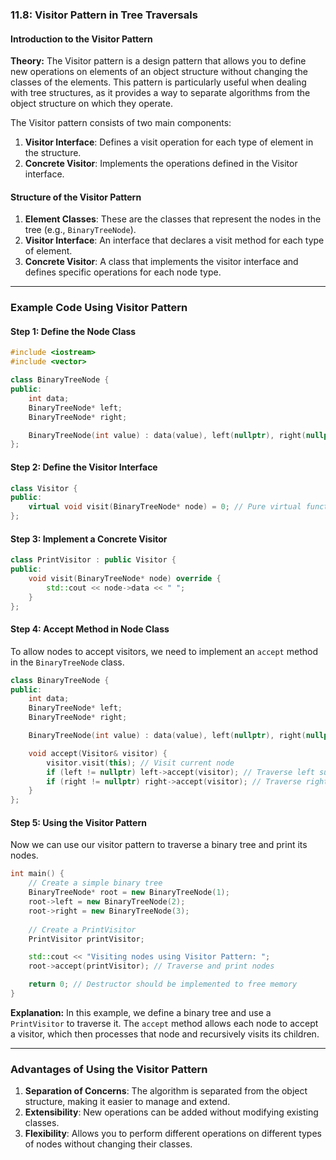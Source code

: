 ﻿### 11.8: Visitor Pattern in Tree Traversals

#### Introduction to the Visitor Pattern

**Theory:**
The Visitor pattern is a design pattern that allows you to define new operations on elements of an object structure without changing the classes of the elements. This pattern is particularly useful when dealing with tree structures, as it provides a way to separate algorithms from the object structure on which they operate.

The Visitor pattern consists of two main components:
1. **Visitor Interface**: Defines a visit operation for each type of element in the structure.
2. **Concrete Visitor**: Implements the operations defined in the Visitor interface.

#### Structure of the Visitor Pattern

1. **Element Classes**: These are the classes that represent the nodes in the tree (e.g., `BinaryTreeNode`).
2. **Visitor Interface**: An interface that declares a visit method for each type of element.
3. **Concrete Visitor**: A class that implements the visitor interface and defines specific operations for each node type.

---

### Example Code Using Visitor Pattern

#### Step 1: Define the Node Class

```cpp
#include <iostream>
#include <vector>

class BinaryTreeNode {
public:
    int data;
    BinaryTreeNode* left;
    BinaryTreeNode* right;

    BinaryTreeNode(int value) : data(value), left(nullptr), right(nullptr) {}
};
```

#### Step 2: Define the Visitor Interface

```cpp
class Visitor {
public:
    virtual void visit(BinaryTreeNode* node) = 0; // Pure virtual function
};
```

#### Step 3: Implement a Concrete Visitor

```cpp
class PrintVisitor : public Visitor {
public:
    void visit(BinaryTreeNode* node) override {
        std::cout << node->data << " ";
    }
};
```

#### Step 4: Accept Method in Node Class

To allow nodes to accept visitors, we need to implement an `accept` method in the `BinaryTreeNode` class.

```cpp
class BinaryTreeNode {
public:
    int data;
    BinaryTreeNode* left;
    BinaryTreeNode* right;

    BinaryTreeNode(int value) : data(value), left(nullptr), right(nullptr) {}

    void accept(Visitor& visitor) {
        visitor.visit(this); // Visit current node
        if (left != nullptr) left->accept(visitor); // Traverse left subtree
        if (right != nullptr) right->accept(visitor); // Traverse right subtree
    }
};
```

#### Step 5: Using the Visitor Pattern

Now we can use our visitor pattern to traverse a binary tree and print its nodes.

```cpp
int main() {
    // Create a simple binary tree
    BinaryTreeNode* root = new BinaryTreeNode(1);
    root->left = new BinaryTreeNode(2);
    root->right = new BinaryTreeNode(3);
    
    // Create a PrintVisitor
    PrintVisitor printVisitor;

    std::cout << "Visiting nodes using Visitor Pattern: ";
    root->accept(printVisitor); // Traverse and print nodes

    return 0; // Destructor should be implemented to free memory
}
```

**Explanation:** In this example, we define a binary tree and use a `PrintVisitor` to traverse it. The `accept` method allows each node to accept a visitor, which then processes that node and recursively visits its children.

---

### Advantages of Using the Visitor Pattern

1. **Separation of Concerns**: The algorithm is separated from the object structure, making it easier to manage and extend.
2. **Extensibility**: New operations can be added without modifying existing classes.
3. **Flexibility**: Allows you to perform different operations on different types of nodes without changing their classes.


